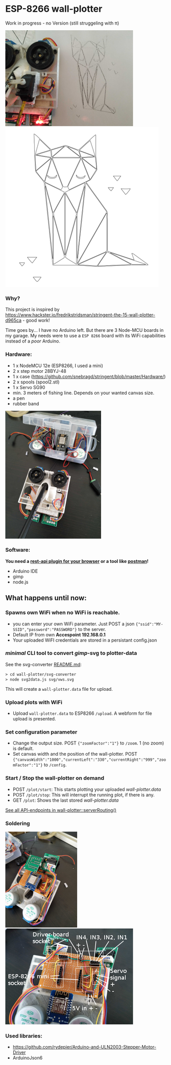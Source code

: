 # ESP-8266 wall-plotter
Work in progress - no Version (still struggeling with &pi;)

![wall-plotter after work](assets/wall-plotter-cat.png "ESP-8266 wall-plotter")
![The SVG](svg-converter/svg/cat.svg "ESP-8266 wall-plotter")

### Why?
This project is inspired by https://www.hackster.io/fredrikstridsman/stringent-the-15-wall-plotter-d965ca - good work!

Time goes by... I have no Arduino left. But there are 3 Node-MCU boards in my garage.
My needs were to use a `ESP 8266` board with its WiFi capabilities instead of a *poor* Arduino.


### Hardware:
- 1 x NodeMCU 12e (ESP8266, I used a mini)
- 2 x step motor 28BYJ-48
- 1 x case (https://github.com/snebragd/stringent/blob/master/Hardware/)
- 2 x spools (spool2.stl)
- 1 x Servo SG90
- min. 3 meters of fishing line. Depends on your wanted canvas size.
- a pen
- rubber band

![wall-plotter after work](assets/wall-plotter-prototype.png "End of prototype")

### Software:
**You need a [rest-api plugin for your browser](https://github.com/RESTEDClient/RESTED) or a tool like [postman](https://www.getpostman.com/)!**
- Arduino IDE
- gimp
- node.js

## What happens until now:

### Spawns own WiFi when no WiFi is reachable. 
 - you can enter your own WiFi parameter. Just POST a json ``` {"ssid":"MY-SSID","password":"PASSWORD"} ``` to the server.
 - Default IP from own **Accespoint 192.168.0.1**
 - Your uploaded WiFI credentials are stored in a persistant config.json

### *minimal* CLI tool to convert *gimp*-svg to plotter-data 
See the svg-converter [README.md](svg-converter/README.md):

```
> cd wall-plotter/svg-converter 
> node svg2data.js svg/vws.svg
```

This will create a `wall-plotter.data` file for upload.


### Upload plots with WiFi 
 - Upload `wall-plotter.data` to ESP8266 `/upload`. A webform for file upload is presented.

### Set configuration parameter
- Change the output size. POST ``` {"zoomFactor":"1"} ``` to `/zoom`. 1 (no zoom) is default. 
- Set canvas width and the position of the wall-plotter. POST ```{"canvasWidth":"1000","currentLeft":"330","currentRight":"999","zoomFactor":"1"}``` to `/config`.

### Start / Stop the wall-plotter on demand
- POST `/plot/start`: This starts plotting your uploaded *wall-plotter.data*
- POST `/plot/stop`: This will interrupt the running plot, if there is any.
- GET `/plot`: Shows the last stored *wall-plotter.data*

[See all API-endpoints in wall-plotter::serverRouting()](https://github.com/ivosdc/wall-plotter/blob/6ce040f6c54414caa6de0233a5dc669bce96f97b/wall-plotter.ino#L422)



### Soldering
![wall-plotter after work](assets/wall-plotter-board.png "Board")
![wall-plotter after work](assets/wall-plotter-board-label.png "Sockets for ESP-8266 and stepper-driver.")

### Used libraries:
- https://github.com/rydepier/Arduino-and-ULN2003-Stepper-Motor-Driver
- ArduinoJson6
